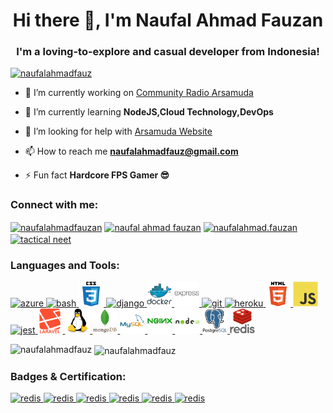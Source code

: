 <h1 align="center">Hi there 👋, I'm Naufal Ahmad Fauzan</h1>
<h3 align="center">I'm a loving-to-explore and casual developer from Indonesia!</h3>

<p align="left"> <a href="https://github.com/ryo-ma/github-profile-trophy"><img src="https://github-profile-trophy.vercel.app/?username=naufalahmadfauz" alt="naufalahmadfauz" /></a> </p>

- 🔭 I’m currently working on [Community Radio Arsamuda](https://github.com/naufalahmadfauz/Arsamuda)

- 🌱 I’m currently learning **NodeJS,Cloud Technology,DevOps**

- 🤝 I’m looking for help with [Arsamuda Website](https://github.com/naufalahmadfauz/Arsamuda)

- 📫 How to reach me **naufalahmadfauz@gmail.com**

- ⚡ Fun fact **Hardcore FPS Gamer 😎**

<h3 align="left">Connect with me:</h3>
<p align="left">
<a href="https://kaggle.com/naufalahmadfauzan" target="blank"><img align="center" src="https://raw.githubusercontent.com/rahuldkjain/github-profile-readme-generator/master/src/images/icons/Social/kaggle.svg" alt="naufalahmadfauzan" height="30" width="40" /></a>
<a href="https://fb.com/naufal ahmad fauzan" target="blank"><img align="center" src="https://raw.githubusercontent.com/rahuldkjain/github-profile-readme-generator/master/src/images/icons/Social/facebook.svg" alt="naufal ahmad fauzan" height="30" width="40" /></a>
<a href="https://instagram.com/naufalahmad.fauzan" target="blank"><img align="center" src="https://raw.githubusercontent.com/rahuldkjain/github-profile-readme-generator/master/src/images/icons/Social/instagram.svg" alt="naufalahmad.fauzan" height="30" width="40" /></a>
<a href="https://www.youtube.com/c/tactical neet" target="blank"><img align="center" src="https://raw.githubusercontent.com/rahuldkjain/github-profile-readme-generator/master/src/images/icons/Social/youtube.svg" alt="tactical neet" height="30" width="40" /></a>
</p>

<h3 align="left">Languages and Tools:</h3>
<p align="left"> <a href="https://azure.microsoft.com/en-in/" target="_blank" rel="noreferrer"> <img src="https://www.vectorlogo.zone/logos/microsoft_azure/microsoft_azure-icon.svg" alt="azure" width="40" height="40"/> </a> <a href="https://www.gnu.org/software/bash/" target="_blank" rel="noreferrer"> <img src="https://www.vectorlogo.zone/logos/gnu_bash/gnu_bash-icon.svg" alt="bash" width="40" height="40"/> </a> <a href="https://www.w3schools.com/css/" target="_blank" rel="noreferrer"> <img src="https://raw.githubusercontent.com/devicons/devicon/master/icons/css3/css3-original-wordmark.svg" alt="css3" width="40" height="40"/> </a> <a href="https://www.djangoproject.com/" target="_blank" rel="noreferrer"> <img src="https://cdn.worldvectorlogo.com/logos/django.svg" alt="django" width="40" height="40"/> </a> <a href="https://www.docker.com/" target="_blank" rel="noreferrer"> <img src="https://raw.githubusercontent.com/devicons/devicon/master/icons/docker/docker-original-wordmark.svg" alt="docker" width="40" height="40"/> </a> <a href="https://expressjs.com" target="_blank" rel="noreferrer"> <img src="https://raw.githubusercontent.com/devicons/devicon/master/icons/express/express-original-wordmark.svg" alt="express" width="40" height="40"/> </a> <a href="https://git-scm.com/" target="_blank" rel="noreferrer"> <img src="https://www.vectorlogo.zone/logos/git-scm/git-scm-icon.svg" alt="git" width="40" height="40"/> </a> <a href="https://heroku.com" target="_blank" rel="noreferrer"> <img src="https://www.vectorlogo.zone/logos/heroku/heroku-icon.svg" alt="heroku" width="40" height="40"/> </a> <a href="https://www.w3.org/html/" target="_blank" rel="noreferrer"> <img src="https://raw.githubusercontent.com/devicons/devicon/master/icons/html5/html5-original-wordmark.svg" alt="html5" width="40" height="40"/> </a> <a href="https://developer.mozilla.org/en-US/docs/Web/JavaScript" target="_blank" rel="noreferrer"> <img src="https://raw.githubusercontent.com/devicons/devicon/master/icons/javascript/javascript-original.svg" alt="javascript" width="40" height="40"/> </a> <a href="https://jestjs.io" target="_blank" rel="noreferrer"> <img src="https://www.vectorlogo.zone/logos/jestjsio/jestjsio-icon.svg" alt="jest" width="40" height="40"/> </a> <a href="https://laravel.com/" target="_blank" rel="noreferrer"> <img src="https://raw.githubusercontent.com/devicons/devicon/master/icons/laravel/laravel-plain-wordmark.svg" alt="laravel" width="40" height="40"/> </a> <a href="https://www.linux.org/" target="_blank" rel="noreferrer"> <img src="https://raw.githubusercontent.com/devicons/devicon/master/icons/linux/linux-original.svg" alt="linux" width="40" height="40"/> </a> <a href="https://www.mongodb.com/" target="_blank" rel="noreferrer"> <img src="https://raw.githubusercontent.com/devicons/devicon/master/icons/mongodb/mongodb-original-wordmark.svg" alt="mongodb" width="40" height="40"/> </a> <a href="https://www.mysql.com/" target="_blank" rel="noreferrer"> <img src="https://raw.githubusercontent.com/devicons/devicon/master/icons/mysql/mysql-original-wordmark.svg" alt="mysql" width="40" height="40"/> </a> <a href="https://www.nginx.com" target="_blank" rel="noreferrer"> <img src="https://raw.githubusercontent.com/devicons/devicon/master/icons/nginx/nginx-original.svg" alt="nginx" width="40" height="40"/> </a> <a href="https://nodejs.org" target="_blank" rel="noreferrer"> <img src="https://raw.githubusercontent.com/devicons/devicon/master/icons/nodejs/nodejs-original-wordmark.svg" alt="nodejs" width="40" height="40"/> </a> <a href="https://www.postgresql.org" target="_blank" rel="noreferrer"> <img src="https://raw.githubusercontent.com/devicons/devicon/master/icons/postgresql/postgresql-original-wordmark.svg" alt="postgresql" width="40" height="40"/> </a> <a href="https://redis.io" target="_blank" rel="noreferrer"> <img src="https://raw.githubusercontent.com/devicons/devicon/master/icons/redis/redis-original-wordmark.svg" alt="redis" width="40" height="40"/> </a> </p>

<p><img align="left" src="https://github-readme-stats.vercel.app/api/top-langs?username=naufalahmadfauz&show_icons=true&locale=en&layout=compact" alt="naufalahmadfauz" /></p>


<p>&nbsp;<img align="center" src="https://github-readme-stats.vercel.app/api?username=naufalahmadfauz&show_icons=true&locale=en" alt="naufalahmadfauz" /></p>

<p>
<h3 align="left">Badges & Certification:</h3>
  <a href="https://www.credly.com/badges/91fd9990-dc47-4520-9806-08b2f1de313a/public_url" target="_blank" rel="noreferrer"> <img src="https://images.credly.com/images/be8fcaeb-c769-4858-b567-ffaaa73ce8cf/image.png" alt="redis" width="240" height="240"/> </a> 
  <a href="https://www.credly.com/badges/d9c6fcc3-f574-416c-a03b-cdb5c20d145d/public_url" target="_blank" rel="noreferrer"> <img src="https://images.credly.com/images/70eb1e3f-d4de-4377-a062-b20fb29594ea/azure-data-fundamentals-600x600.png" alt="redis" width="240" height="240"/> </a>
  <a href="https://www.credly.com/badges/74a7c8dd-c2f2-4d00-ad40-d47d1f0df623/public_url" target="_blank" rel="noreferrer"> <img src="https://images.credly.com/images/4136ced8-75d5-4afb-8677-40b6236e2672/azure-ai-fundamentals-600x600.png" alt="redis" width="240" height="240"/> </a>
  <a href="https://www.credly.com/badges/4fe158e7-7ad2-46ce-ac16-7821ac257360/public_url" target="_blank" rel="noreferrer"> <img src="https://images.credly.com/images/b2db4424-989e-4df9-ad19-1539d2743d74/image.png" alt="redis" width="240" height="240"/> </a>
  <a href="https://www.credly.com/badges/d0028107-1710-43c5-8925-436a633c5ef8/public_url" target="_blank" rel="noreferrer"> <img src="https://images.credly.com/images/70d71df5-f3dc-4380-9b9d-f22513a70417/CCNAITN__1_.png" alt="redis" width="240" height="240"/> </a>
  <a href="https://www.credly.com/badges/c23f9130-e5d3-4586-9a54-0763afd67b20/public_url" target="_blank" rel="noreferrer"> <img src="https://images.credly.com/images/f4ccdba9-dd65-4349-baad-8f05df116443/CCNASRWE__1_.png" alt="redis" width="240" height="240"/> </a>
</p>
